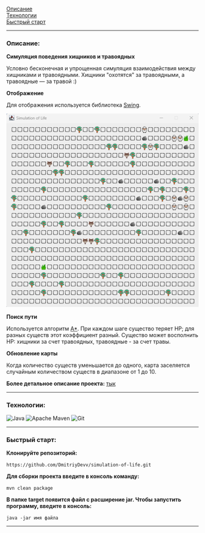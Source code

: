 <a name="description"></a>

[Описание](#description)  
[Технологии](#technologies)  
[Быстрый старт](#quickStart)

---

### Описание:

**Симуляция поведения хищников и травоядных**

Условно бесконечная и упрощенная симуляция взаимодействия между хищниками и травоядными.
Хищники "охотятся" за травоядными, а травоядные — за травой :)

**Отображение**

Для отображения используется
библиотека [Swing](https://docs.oracle.com/javase/8/docs/technotes/guides/swing/index.html).

![view-simulation-window.png|500](gitsrc/view-simulation-window.png)

**Поиск пути**

Используется алгоритм [A*](https://ru.wikipedia.org/wiki/A*). При каждом шаге существо теряет HP; для разных существ
этот коэффициент разный. Существо может восполнить HP: хищники за счет травоядных, травоядные - за счет травы.

**Обновление карты**

Когда количество существ уменьшается до одного, карта заселяется случайным количеством существ в диапазоне от 1 до 10.

**Более детальное описание проекта:**
[тык](https://zhukovsd.github.io/java-backend-learning-course/Projects/Simulation/)

---

<a name="technologies"></a>

### Технологии:

![Java](https://img.shields.io/badge/java-%23ED8B00.svg?style=for-the-badge&logo=openjdk&logoColor=white)
![Apache Maven](https://img.shields.io/badge/Apache%20Maven-C71A36?style=for-the-badge&logo=Apache%20Maven&logoColor=white)
![Git](https://img.shields.io/badge/git-%23F05033.svg?style=for-the-badge&logo=git&logoColor=white)

---

<a name="quickStart"></a>

### Быстрый старт:

**Клонируйте репозиторий:**

```
https://github.com/DmitriyDevv/simulation-of-life.git
```

**Для сборки проекта введите в консоль команду:**

```
mvn clean package
```

**В папке target появится файл с расширение jar.
Чтобы запустить программу, введите в консоль:**

```
java -jar имя файла
```

---
